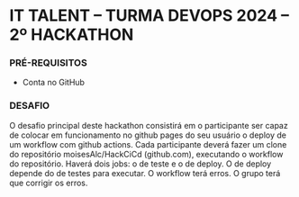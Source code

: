 # IT TALENT – TURMA DEVOPS 2024 – 2º HACKATHON 

### PRÉ-REQUISITOS

- Conta no GitHub

### DESAFIO

O desafio principal deste hackathon consistirá em o participante ser capaz de colocar em
funcionamento no github pages do seu usuário o deploy de um workflow com github
actions. Cada participante deverá fazer um clone do repositório moisesAlc/HackCiCd
(github.com), executando o workflow do repositório. Haverá dois jobs: o de teste e o de
deploy. O de deploy depende do de testes para executar. O workflow terá erros. O grupo terá
que corrigir os erros. 
